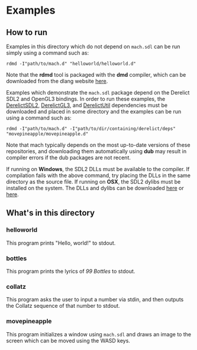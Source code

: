 # Examples

## How to run

Examples in this directory which do not depend on `mach.sdl` can be run
simply using a command such as:

``` text
rdmd -I"path/to/mach.d" "helloworld/helloworld.d"
```

Note that the **rdmd** tool is packaged with the **dmd** compiler, which can be
downloaded from the dlang website [here](https://dlang.org/download.html).

Examples which demonstrate the `mach.sdl` package depend on the Derelict
SDL2 and OpenGL3 bindings.
In order to run these examples, the [DerelictSDL2](https://github.com/DerelictOrg/DerelictSDL2),
[DerelictGL3](https://github.com/DerelictOrg/DerelictGL3), and
[DerelictUtil](https://github.com/DerelictOrg/DerelictUtil) dependencies must
be downloaded and placed in some directory and the examples can be run using
a command such as:

``` text
rdmd -I"path/to/mach.d" -I"path/to/dir/containing/derelict/deps" "movepineapple/movepineapple.d"
``` 

Note that mach typically depends on the most up-to-date versions of these
repositories, and downloading them automatically using **dub** may result in
compiler errors if the dub packages are not recent.

If running on **Windows**, the SDL2 DLLs must be available to the compiler.
If compilation fails with the above command, try placing the DLLs in the same
directory as the source file.
If running on **OSX**, the SDL2 dylibs must be installed on the system.
The DLLs and dylibs can be downloaded [here](https://www.libsdl.org/download-2.0.php)
or [here](https://www.libsdl.org/projects/).

## What's in this directory

### helloworld

This program prints "Hello, world!" to stdout.

### bottles

This program prints the lyrics of *99 Bottles* to stdout.

### collatz

This program asks the user to input a number via stdin, and then outputs the
Collatz sequence of that number to stdout.

### movepineapple

This program initializes a window using `mach.sdl` and draws an image to the
screen which can be moved using the WASD keys.
